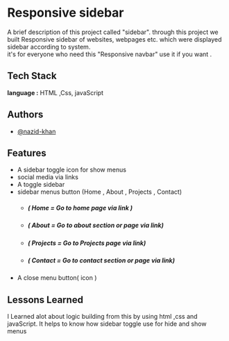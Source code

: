 
# Responsive sidebar

A brief description of this project called "sidebar". 
through this project we built Responsive sidebar of websites, webpages etc. which were displayed sidebar according to system.  
it's for everyone who need this "Responsive navbar" use it if you want .


## Tech Stack

**language :** HTML ,Css, javaScript




## Authors

- [@nazid-khan](https://github.com/nazid-khan)


## Features
- A sidebar toggle icon for show menus
- social media  via links
- A toggle sidebar
- sidebar menus button (Home , About , Projects , Contact)
  - ##### ( Home = Go to home page via link )
  - ##### ( About = Go to about section or page via link) 
  - ##### ( Projects = Go to Projects page via link)
  - ##### ( Contact = Go to contact section or page via link)  
- A close menu button( icon ) 
 



## Lessons Learned

I Learned alot about logic building from this by using html ,css and javaScript.
It helps to know how sidebar toggle use for hide and show menus

